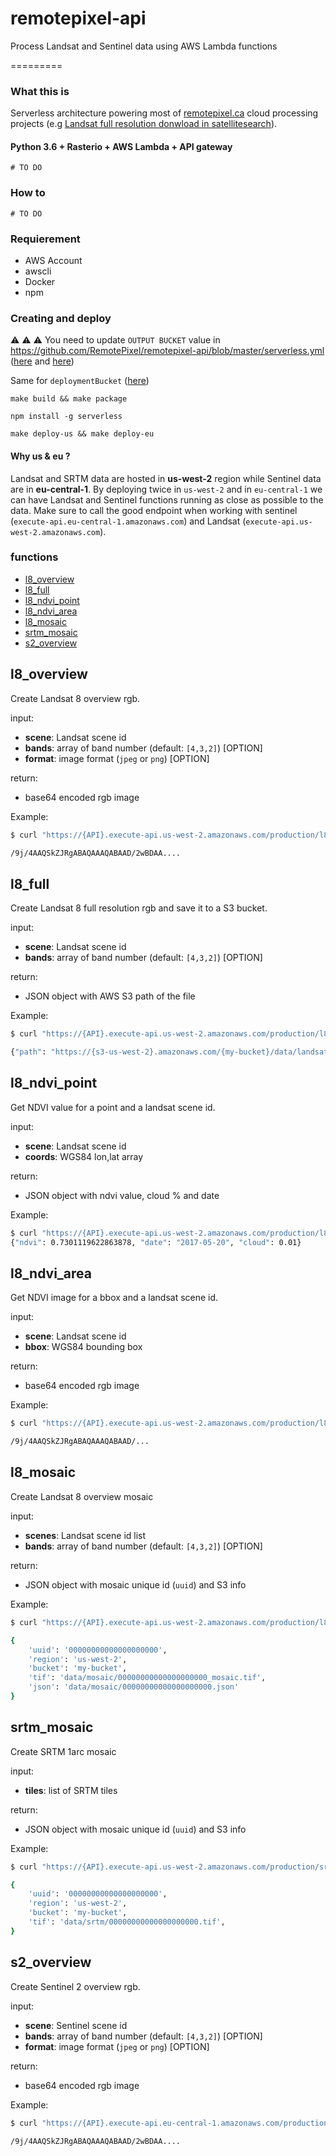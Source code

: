 # remotepixel-api
Process Landsat and Sentinel data using AWS Lambda functions

=========

### What this is

Serverless architecture powering most of [remotepixel.ca](https://remotepixel.ca/) cloud processing projects (e.g [Landsat full resolution donwload in satellitesearch](https://remotepixel.ca/blog/landsat-full-resolution-in-satellitesearch_20161006.html)).

#### Python 3.6 + Rasterio + AWS Lambda + API gateway
`# TO DO`

### How to
`# TO DO`

### Requierement
  - AWS Account
  - awscli
  - Docker
  - npm


### Creating and deploy

⚠️ ⚠️ ⚠️
You need to update `OUTPUT BUCKET` value in https://github.com/RemotePixel/remotepixel-api/blob/master/serverless.yml ([here](https://github.com/RemotePixel/remotepixel-api/blob/654d98b0b5ea7ee21c8e343573e049e026595cf6/serverless.yml#L19) and [here](https://github.com/RemotePixel/remotepixel-api/blob/654d98b0b5ea7ee21c8e343573e049e026595cf6/serverless.yml#L40))

Same for `deploymentBucket` ([here](https://github.com/RemotePixel/remotepixel-api/blob/34ffff88f0c6ac5073401443dda0357ffb274370/serverless.yml#L42))

```
make build && make package

npm install -g serverless

make deploy-us && make deploy-eu
```

#### Why us & eu ?
Landsat and SRTM data are hosted in **us-west-2** region while Sentinel data are in **eu-central-1**. By deploying twice in `us-west-2`  and in `eu-central-1` we can have Landsat and Sentinel functions running as close as possible to the data. Make sure to call the good endpoint when working with sentinel (`execute-api.eu-central-1.amazonaws.com`) and Landsat (`execute-api.us-west-2.amazonaws.com`).

### functions

- [l8_overview](https://github.com/RemotePixel/remotepixel-api#l8_overview)
- [l8_full](https://github.com/RemotePixel/remotepixel-api#l8_full)
- [l8_ndvi_point](https://github.com/RemotePixel/remotepixel-api#l8_ndvi_point)
- [l8_ndvi_area](https://github.com/RemotePixel/remotepixel-api#l8_ndvi_area)
- [l8_mosaic](https://github.com/RemotePixel/remotepixel-api#l8_mosaic)
- [srtm_mosaic](https://github.com/RemotePixel/remotepixel-api#srtm_mosaic)
- [s2_overview](https://github.com/RemotePixel/remotepixel-api#s2_overview)


## l8_overview

Create Landsat 8 overview rgb.

input:
- **scene**: Landsat scene id
- **bands**: array of band number (default: `[4,3,2]`) [OPTION]
- **format**: image format (`jpeg` or `png`) [OPTION]

return:
- base64 encoded rgb image

Example:

```bash
$ curl "https://{API}.execute-api.us-west-2.amazonaws.com/production/l8_overview?scene=LC08_L1TP_013030_20170520_20170520_01_RT&bands=5,4,2"

/9j/4AAQSkZJRgABAQAAAQABAAD/2wBDAA....
```

## l8_full

Create Landsat 8 full resolution rgb and save it to a S3 bucket.

input:
- **scene**: Landsat scene id
- **bands**: array of band number (default: `[4,3,2]`) [OPTION]

return:
- JSON object with AWS S3 path of the file

Example:

```bash
$ curl "https://{API}.execute-api.us-west-2.amazonaws.com/production/l8_full?scene=LC08_L1TP_013030_20170520_20170520_01_RT&bands=5,4,2"

{"path": "https://{s3-us-west-2}.amazonaws.com/{my-bucket}/data/landsat/LC08_L1TP_013030_20170520_20170520_01_RT_B542.tif"}
```

## l8_ndvi_point

Get NDVI value for a point and a landsat scene id.

input:
- **scene**: Landsat scene id
- **coords**: WGS84 lon,lat array

return:
- JSON object with ndvi value, cloud % and date

Example:

```bash
$ curl "https://{API}.execute-api.us-west-2.amazonaws.com/production/l8_ndvi_point?scene=LC08_L1TP_013030_20170520_20170520_01_RT&coords=-72,43"
{"ndvi": 0.7301119622863878, "date": "2017-05-20", "cloud": 0.01}
```

## l8_ndvi_area

Get NDVI image for a bbox and a landsat scene id.

input:
- **scene**: Landsat scene id
- **bbox**: WGS84 bounding box

return:
- base64 encoded rgb image

Example:

```bash
$ curl "https://{API}.execute-api.us-west-2.amazonaws.com/production/l8_ndvi_area?scene=LC08_L1TP_013030_20170520_20170520_01_RT&bbox=-73,42,-71,43"

/9j/4AAQSkZJRgABAQAAAQABAAD/...
```

## l8_mosaic

Create Landsat 8 overview mosaic

input:
- **scenes**: Landsat scene id list
- **bands**: array of band number (default: `[4,3,2]`) [OPTION]

return:
- JSON object with mosaic unique id (`uuid`) and S3 info

Example:

```bash
$ curl "https://{API}.execute-api.us-west-2.amazonaws.com/production/l8_mosaic?scenes=LC08_L1TP_016038_20170610_20170627_01_T1,LC08_L1TP_017038_20170516_20170525_01_T1,LC08_L1TP_017037_20170516_20170525_01_T1&bands=5,4,3"

{
    'uuid': '00000000000000000000',
    'region': 'us-west-2',
    'bucket': 'my-bucket',
    'tif': 'data/mosaic/00000000000000000000_mosaic.tif',
    'json': 'data/mosaic/00000000000000000000.json'
}
```

## srtm_mosaic

Create SRTM 1arc mosaic

input:
- **tiles**: list of SRTM tiles

return:
- JSON object with mosaic unique id (`uuid`) and S3 info

Example:

```bash
$ curl "https://{API}.execute-api.us-west-2.amazonaws.com/production/srtm_mosaic?tiles=N41W007,N41W006,N41W005,N40W007,N40W006,N40W005"

{
    'uuid': '00000000000000000000',
    'region': 'us-west-2',
    'bucket': 'my-bucket',
    'tif': 'data/srtm/00000000000000000000.tif',
}
```


## s2_overview

Create Sentinel 2 overview rgb.

input:
- **scene**: Sentinel scene id
- **bands**: array of band number (default: `[4,3,2]`) [OPTION]
- **format**: image format (`jpeg` or `png`) [OPTION]

return:
- base64 encoded rgb image

Example:

```bash
$ curl "https://{API}.execute-api.eu-central-1.amazonaws.com/production/s2_overview?scene=S2A_tile_20170526_18SUF_0&bands=08,04,03"

/9j/4AAQSkZJRgABAQAAAQABAAD/2wBDAA....
```
